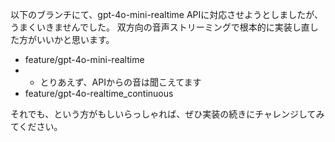 以下のブランチにて、gpt-4o-mini-realtime APIに対応させようとしましたが、うまくいきませんでした。
双方向の音声ストリーミングで根本的に実装し直した方がいいかと思います。
- feature/gpt-4o-mini-realtime
- - とりあえず、APIからの音は聞こえてます
- feature/gpt-4o-realtime_continuous

それでも、という方がもしいらっしゃれば、ぜひ実装の続きにチャレンジしてみてください。
